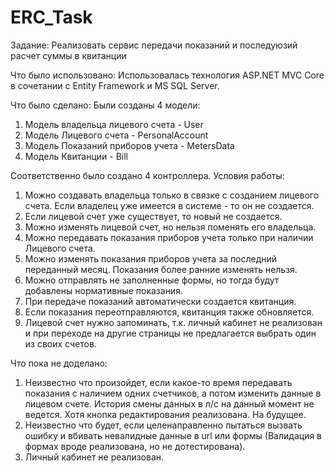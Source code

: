 # ERC_Task
Задание: Реализовать сервис передачи показаний и последуюзий расчет суммы в квитанции

Что было использовано:
Использовалась технология ASP.NET MVC Core в сочетании с Entity Framework и MS SQL Server.

Что было сделано:
Были созданы 4 модели:
1. Модель владельца лицевого счета - User
2. Модель Лицевого счета - PersonalAccount
3. Модель Показаний приборов учета - MetersData
4. Модель Квитанции - Bill

Соответственно было создано 4 контроллера.
Условия работы:
1. Можно создавать владельца только в связке с созданием лицевого счета. Если владелец уже имеется в системе - то он не создается.
2. Если лицевой счет уже существует, то новый не создается.
3. Можно изменять лицевой счет, но нельзя поменять его владельца.
4. Можно передавать показания приборов учета только при наличии Лицевого счета.
5. Можно изменять показания приборов учета за последний переданный месяц. Показания более ранние изменять нельзя.
6. Можно отправлять не заполненные формы, но тогда будут добавлены нормативные показания.
7. При передаче показаний автоматически создается квитанция. 
8. Если показания переотправляются, квитанция также обновляется.
9. Лицевой счет нужно запоминать, т.к. личный кабинет не реализован и при переходе на другие страницы не предлагается выбрать один из своих счетов.

Что пока не доделано:
1. Неизвестно что произойдет, если какое-то время передавать показания с наличием одних счетчиков, а потом изменить данные в лицевом счете. История смены данных в л/с на данный момент не ведется. Хотя кнопка редактирования реализована. На будущее.
2. Неизвестно что будет, если целенаправленно пытаться вызвать ошибку и вбивать невалидные данные в url или формы (Валидация в формах вроде реализована, но не дотестирована).
3. Личный кабинет не реализован. 
